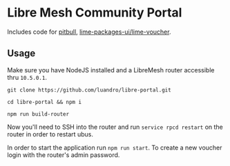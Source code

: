 # Libre Mesh Community Portal

Includes code for [pitbull](https://github.com/libremesh/pitbull), [lime-packages-ui/lime-voucher](https://github.com/libremesh/lime-packages-ui).

## Usage
Make sure you have NodeJS installed and a LibreMesh router accessible thru `10.5.0.1`.

`git clone https://github.com/luandro/libre-portal.git`

`cd libre-portal && npm i`

`npm run build-router`

Now you'll need to SSH into the router and run `service rpcd restart` on the router in order to restart ubus.

In order to start the application run `npm run start`. To create a new voucher login with the router's admin password.